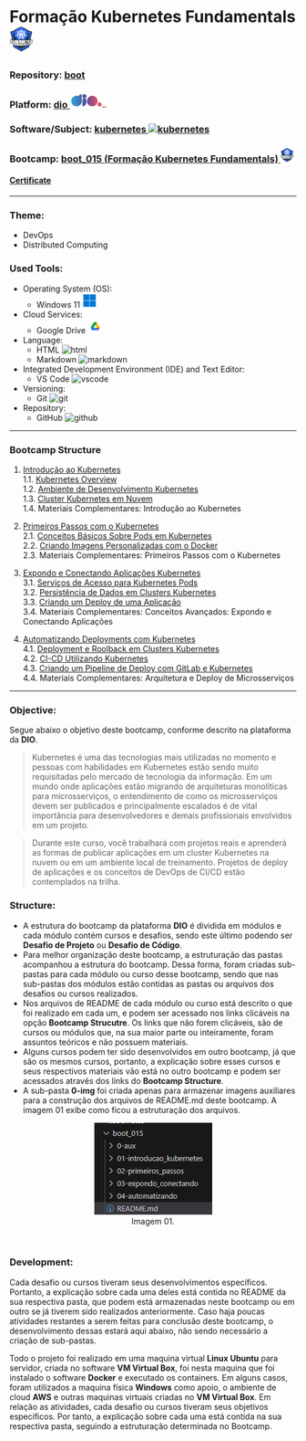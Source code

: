 # Formação Kubernetes Fundamentals   <img src="./0-aux/logo_boot.png" alt="boot_015" width="auto" height="45">

### Repository: [boot](../../../)   
### Platform: <a href="../../">dio   <img src="https://github.com/PedroHeeger/main/blob/main/0-aux/logos/plataforma/dio.jpeg" alt="dio" width="auto" height="25"></a>   
### Software/Subject: <a href="../">kubernetes   <img src="https://cdn.jsdelivr.net/gh/devicons/devicon/icons/kubernetes/kubernetes-plain.svg" alt="kubernetes" width="auto" height="25"></a>
### Bootcamp: <a href="./">boot_015 (Formação Kubernetes Fundamentals)   <img src="./0-aux/logo_boot.png" alt="boot_015" width="auto" height="25"></a>

#### <a href="https://github.com/PedroHeeger/main/blob/main/cert_ti/03-conclu//development/devops/(24-04-23)_Cert_Formacao_DevOps_Fundamentals_PH_DIO.pdf">Certificate</a>

---

### Theme:
- DevOps
- Distributed Computing

### Used Tools:
- Operating System (OS): 
  - Windows 11 <img src="https://github.com/PedroHeeger/main/blob/main/0-aux/logos/software/windows11.png" alt="windows11" width="auto" height="25">
- Cloud Services:
  - Google Drive <img src="https://github.com/PedroHeeger/main/blob/main/0-aux/logos/software/google_drive.png" alt="google_drive" width="auto" height="25">
- Language:
  - HTML   <img src="https://cdn.jsdelivr.net/gh/devicons/devicon/icons/html5/html5-original.svg" alt="html" width="auto" height="25">
  - Markdown   <img src="https://cdn.jsdelivr.net/gh/devicons/devicon/icons/markdown/markdown-original.svg" alt="markdown" width="auto" height="25">
- Integrated Development Environment (IDE) and Text Editor:
  - VS Code   <img src="https://cdn.jsdelivr.net/gh/devicons/devicon/icons/vscode/vscode-original.svg" alt="vscode" width="auto" height="25">
- Versioning: 
  - Git   <img src="https://cdn.jsdelivr.net/gh/devicons/devicon/icons/git/git-original.svg" alt="git" width="auto" height="25">
- Repository:
  - GitHub   <img src="https://cdn.jsdelivr.net/gh/devicons/devicon/icons/github/github-original.svg" alt="github" width="auto" height="25">

---

### Bootcamp Structure
1. [Introdução ao Kubernetes](./01-introducao_kubernetes/)   
  1.1. [Kubernetes Overview](https://github.com/PedroHeeger/boot/tree/main/dio/kubernetes/boot_015/01-introducao_kubernetes#item1.1)   
  1.2. [Ambiente de Desenvolvimento Kubernetes](https://github.com/PedroHeeger/boot/tree/main/dio/kubernetes/boot_015/01-introducao_kubernetes#item1.2)   
  1.3. [Cluster Kubernetes em Nuvem](https://github.com/PedroHeeger/boot/tree/main/dio/kubernetes/boot_015/01-introducao_kubernetes#item1.3)   
  1.4. Materiais Complementares: Introdução ao Kubernetes   

2. [Primeiros Passos com o Kubernetes](./02-primeiros_passos/)   
  2.1. [Conceitos Básicos Sobre Pods em Kubernetes](https://github.com/PedroHeeger/boot/tree/main/dio/kubernetes/boot_015/02-primeiros_passos#item2.1)   
  2.2. [Criando Imagens Personalizadas com o Docker](https://github.com/PedroHeeger/boot/tree/main/dio/kubernetes/boot_015/02-primeiros_passos#item2.2)   
  2.3. Materiais Complementares: Primeiros Passos com o Kubernetes      

3. [Expondo e Conectando Aplicações Kubernetes](./03-expondo_conectando/)   
  3.1. [Serviços de Acesso para Kubernetes Pods](https://github.com/PedroHeeger/boot/tree/main/dio/kubernetes/boot_015/03-expondo_conectando#item3.1)   
  3.2. [Persistência de Dados em Clusters Kubernetes](https://github.com/PedroHeeger/boot/tree/main/dio/kubernetes/boot_015/03-expondo_conectando#item3.2)   
  3.3. [Criando um Deploy de uma Aplicação](https://github.com/PedroHeeger/boot/tree/main/dio/kubernetes/boot_015/03-expondo_conectando#item3.3)   
  3.4. Materiais Complementares: Conceitos Avançados: Expondo e Conectando Aplicações    

4. [Automatizando Deployments com Kubernetes](./04-automatizando/)   
  4.1. [Deployment e Roolback em Clusters Kubernetes](https://github.com/PedroHeeger/boot/tree/main/dio/kubernetes/boot_015/04-automatizando#item4.1)   
  4.2. [CI-CD Utilizando Kubernetes](https://github.com/PedroHeeger/boot/tree/main/dio/kubernetes/boot_015/04-automatizando#item4.2)   
  4.3. [Criando um Pipeline de Deploy com GitLab e Kubernetes](https://github.com/PedroHeeger/boot/tree/main/dio/kubernetes/boot_015/04-automatizando#item4.3)   
  4.4. Materiais Complementares: Arquitetura e Deploy de Microsserviços    

---

### Objective:
Segue abaixo o objetivo deste bootcamp, conforme descrito na plataforma da **DIO**.
  
>Kubernetes é uma das tecnologias mais utilizadas no momento e pessoas com habilidades em Kubernetes estão sendo muito requisitadas pelo mercado de tecnologia da informação. Em um mundo onde aplicações estão migrando de arquiteturas monolíticas para microsserviços, o entendimento de como os microsserviços devem ser publicados e principalmente escalados é de vital importância para desenvolvedores e demais profissionais envolvidos em um projeto.

>Durante este curso, você trabalhará com projetos reais e aprenderá as formas de publicar aplicações em um cluster Kubernetes na nuvem ou em um ambiente local de treinamento. Projetos de deploy de aplicações e os conceitos de DevOps de CI/CD estão contemplados na trilha.

### Structure:
- A estrutura do bootcamp da plataforma **DIO** é dividida em módulos e cada módulo contém cursos e desafios, sendo este último podendo ser **Desafio de Projeto** ou **Desafio de Código**. 
- Para melhor organização deste bootcamp, a estruturação das pastas acompanhou a estrutura do bootcamp. Dessa forma, foram criadas sub-pastas para cada módulo ou curso desse bootcamp, sendo que nas sub-pastas dos módulos estão contidas as pastas ou arquivos dos desafios ou cursos realizados.
- Nos arquivos de README de cada módulo ou curso está descrito o que foi realizado em cada um, e podem ser acessado nos links clicáveis na opção **Bootcamp Strucutre**. Os links que não forem clicáveis, são de cursos ou módulos que, na sua maior parte ou inteiramente, foram assuntos teóricos e não possuem materiais.
- Alguns cursos podem ter sido desenvolvidos em outro bootcamp, já que são os mesmos cursos, portanto, a explicação sobre esses cursos e seus respectivos materiais vão está no outro bootcamp e podem ser acessados através dos links do **Bootcamp Structure**.
- A sub-pasta **0-img** foi criada apenas para armazenar imagens auxiliares para a construção dos arquivos de README.md deste bootcamp. A imagem 01 exibe como ficou a estruturação dos arquivos.

<div align="Center"><figure>
    <img src="./0-aux/img01.png" alt="img01"><br>
    <figcaption>Imagem 01.</figcaption>
</figure></div><br>

### Development:
Cada desafio ou cursos tiveram seus desenvolvimentos específicos. Portanto, a explicação sobre cada uma deles está contida no README da sua respectiva pasta, que podem está armazenadas neste bootcamp ou em outro se já tiverem sido realizados anteriormente. Caso haja poucas atividades restantes a serem feitas para conclusão deste bootcamp, o desenvolvimento dessas estará aqui abaixo, não sendo necessário a criação de sub-pastas.

Todo o projeto foi realizado em uma maquina virtual **Linux Ubuntu** para servidor, criada no software **VM Virtual Box**, foi nesta maquina que foi instalado o software **Docker** e executado os containers. Em alguns casos, foram utilizados a maquina física **Windows** como apoio, o ambiente de cloud **AWS** e outras maquinas virtuais criadas no **VM Virtual Box**. Em relação as atividades, cada desafio ou cursos tiveram seus objetivos específicos. Por tanto, a explicação sobre cada uma está contida na sua respectiva pasta, seguindo a estruturação determinada no Bootcamp.